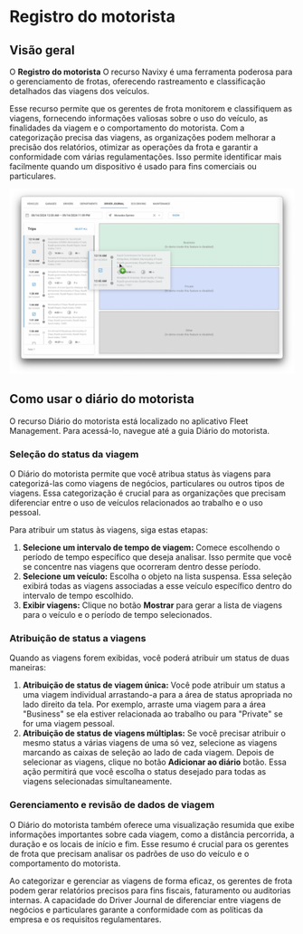 # Registro do motorista

## Visão geral

O **Registro do motorista** O recurso Navixy é uma ferramenta poderosa para o gerenciamento de frotas, oferecendo rastreamento e classificação detalhados das viagens dos veículos.

Esse recurso permite que os gerentes de frota monitorem e classifiquem as viagens, fornecendo informações valiosas sobre o uso do veículo, as finalidades da viagem e o comportamento do motorista. Com a categorização precisa das viagens, as organizações podem melhorar a precisão dos relatórios, otimizar as operações da frota e garantir a conformidade com várias regulamentações. Isso permite identificar mais facilmente quando um dispositivo é usado para fins comerciais ou particulares.

![image-20240814-181444.png](attachments/image-20240814-181444.png)

## Como usar o diário do motorista

O recurso Diário do motorista está localizado no aplicativo Fleet Management. Para acessá-lo, navegue até a guia Diário do motorista.

### Seleção do status da viagem

O Diário do motorista permite que você atribua status às viagens para categorizá-las como viagens de negócios, particulares ou outros tipos de viagens. Essa categorização é crucial para as organizações que precisam diferenciar entre o uso de veículos relacionados ao trabalho e o uso pessoal.

Para atribuir um status às viagens, siga estas etapas:

1. **Selecione um intervalo de tempo de viagem:** Comece escolhendo o período de tempo específico que deseja analisar. Isso permite que você se concentre nas viagens que ocorreram dentro desse período.
2. **Selecione um veículo:** Escolha o objeto na lista suspensa. Essa seleção exibirá todas as viagens associadas a esse veículo específico dentro do intervalo de tempo escolhido.
3. **Exibir viagens:** Clique no botão **Mostrar** para gerar a lista de viagens para o veículo e o período de tempo selecionados.

### Atribuição de status a viagens

Quando as viagens forem exibidas, você poderá atribuir um status de duas maneiras:

1. **Atribuição de status de viagem única:** Você pode atribuir um status a uma viagem individual arrastando-a para a área de status apropriada no lado direito da tela. Por exemplo, arraste uma viagem para a área "Business" se ela estiver relacionada ao trabalho ou para "Private" se for uma viagem pessoal.
2. **Atribuição de status de viagens múltiplas:** Se você precisar atribuir o mesmo status a várias viagens de uma só vez, selecione as viagens marcando as caixas de seleção ao lado de cada viagem. Depois de selecionar as viagens, clique no botão **Adicionar ao diário** botão. Essa ação permitirá que você escolha o status desejado para todas as viagens selecionadas simultaneamente.

### Gerenciamento e revisão de dados de viagem

O Diário do motorista também oferece uma visualização resumida que exibe informações importantes sobre cada viagem, como a distância percorrida, a duração e os locais de início e fim. Esse resumo é crucial para os gerentes de frota que precisam analisar os padrões de uso do veículo e o comportamento do motorista.

Ao categorizar e gerenciar as viagens de forma eficaz, os gerentes de frota podem gerar relatórios precisos para fins fiscais, faturamento ou auditorias internas. A capacidade do Driver Journal de diferenciar entre viagens de negócios e particulares garante a conformidade com as políticas da empresa e os requisitos regulamentares.